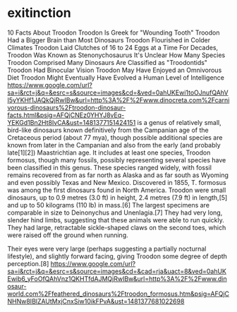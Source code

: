 # exitinction
10 Facts About Troodon
Troodon Is Greek for "Wounding Tooth"
Troodon Had a Bigger Brain than Most Dinosaurs
Troodon Flourished in Colder Climates
Troodon Laid Clutches of 16 to 24 Eggs at a Time
For Decades, Troodon Was Known as Stenonychosaurus
It's Unclear How Many Species Troodon Comprised
Many Dinosaurs Are Classified as "Troodontids"
Troodon Had Binocular Vision
Troodon May Have Enjoyed an Omnivorous Diet
Troodon Might Eventually Have Evolved a Human Level of Intelligence
https://www.google.com/url?sa=i&rct=j&q=&esrc=s&source=images&cd=&ved=0ahUKEwi1toOJnufQAhVI5yYKHf1JAQkQjRwIBw&url=http%3A%2F%2Fwww.dinocreta.com%2Fcarnivorous-dinosaurs%2Ftroodon-dinosaur-facts.html&psig=AFQjCNEz0YHYJ8vEq-YEKGd1Bn2Ht8IvCA&ust=1481377151424151
 is a genus of relatively small, bird-like dinosaurs known definitively from the Campanian age of the Cretaceous period (about 77 mya), though possible additional species are known from later in the Campanian and also from the early (and probably late[1][2]) Maastrichtian age. It includes at least one species, Troodon formosus, though many fossils, possibly representing several species have been classified in this genus. These species ranged widely, with fossil remains recovered from as far north as Alaska and as far south as Wyoming and even possibly Texas and New Mexico. Discovered in 1855, T. formosus was among the first dinosaurs found in North America.
 Troodon were small dinosaurs, up to 0.9 metres (3.0 ft) in height, 2.4 metres (7.9 ft) in length,[5] and up to 50 kilograms (110 lb) in mass.[6] The largest specimens are comparable in size to Deinonychus and Unenlagia.[7] They had very long, slender hind limbs, suggesting that these animals were able to run quickly. They had large, retractable sickle-shaped claws on the second toes, which were raised off the ground when running.

Their eyes were very large (perhaps suggesting a partially nocturnal lifestyle), and slightly forward facing, giving Troodon some degree of depth perception.[8]
https://www.google.com/url?sa=i&rct=j&q=&esrc=s&source=images&cd=&cad=rja&uact=8&ved=0ahUKEwib6_yFoOfQAhVnz1QKHTfdAJMQjRwIBw&url=http%3A%2F%2Fwww.dinosaur-world.com%2Ffeathered_dinosaurs%2Ftroodon_formosus.htm&psig=AFQjCNHNw8IBlZAUtMxjCnxSiw10ikFPvA&ust=1481377681022698
